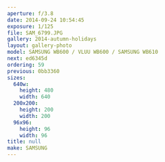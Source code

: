 ```yaml
---
aperture: f/3.8
date: 2014-09-24 10:54:45
exposure: 1/125
file: SAM_6799.JPG
gallery: 2014-autumn-holidays
layout: gallery-photo
model: SAMSUNG WB600 / VLUU WB600 / SAMSUNG WB610
next: ed6345d
ordering: 59
previous: 0bb3360
sizes:
  640w:
    height: 480
    width: 640
  200x200:
    height: 200
    width: 200
  96x96:
    height: 96
    width: 96
title: null
make: SAMSUNG
---
```

